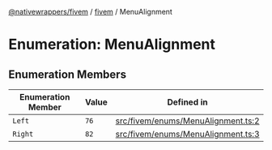 [@nativewrappers/fivem](../../README.md) / [fivem](../README.md) / MenuAlignment

# Enumeration: MenuAlignment

## Enumeration Members

| Enumeration Member | Value | Defined in |
| ------ | ------ | ------ |
| `Left` | `76` | [src/fivem/enums/MenuAlignment.ts:2](https://github.com/nativewrappers/fivem/blob/2d4fa96d0a81695a673fe4c595d3abfefbf554a5/src/fivem/enums/MenuAlignment.ts#L2) |
| `Right` | `82` | [src/fivem/enums/MenuAlignment.ts:3](https://github.com/nativewrappers/fivem/blob/2d4fa96d0a81695a673fe4c595d3abfefbf554a5/src/fivem/enums/MenuAlignment.ts#L3) |
